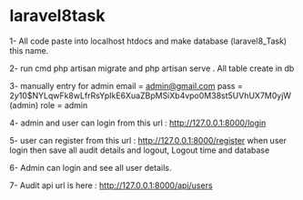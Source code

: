 # laravel8task

1- All code paste into localhost htdocs and make database (laravel8_Task) this name.

2- run cmd php artisan migrate and php artisan serve . All table create in db

3- manually entry for admin
email = admin@gmail.com
pass = $2y$10$NYLqwFk8wLfrRsYpIkE6XuaZBpMSiXb4vpo0M38st5UVhUX7M0yjW  (admin)
role = admin

4- admin and user can login from this url : http://127.0.0.1:8000/login

5- user can register from this url : http://127.0.0.1:8000/register
when user login then save all audit details and logout, Logout time and database

6- Admin can login and see all user details.

7- Audit api url is here : http://127.0.0.1:8000/api/users




